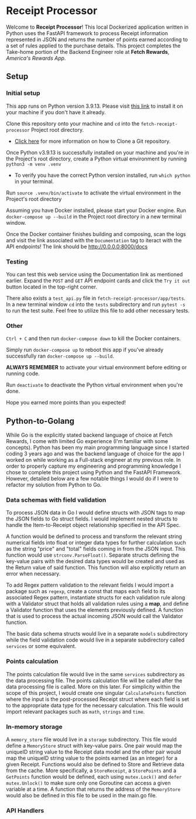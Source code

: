 # Receipt Processor

Welcome to **Receipt Processor**! This local Dockerized application written in Python uses the FastAPI framework to process Receipt information represented in JSON and returns the number of points earned according to a set of rules applied to the purchase details. This project completes the Take-home portion of the Backend Engineer role at **Fetch Rewards**, _America's Rewards App_.

## Setup

### Initial setup

This app runs on Python version 3.9.13. Please visit [this link](https://www.python.org/downloads/release/python-3913/) to install it on your machine if you don't have it already.

Clone this repository onto your machine and `cd` into the `fetch-receipt-processor` Project root directory.

- [Click here](https://docs.github.com/en/repositories/creating-and-managing-repositories/cloning-a-repository) for more information on how to Clone a Git repository.

Once Python v3.9.13 is successfully installed on your machine and you're in the Project's root directory, create a Python virtual environment by running `python3 -m venv .venv`

- To verify you have the correct Python version installed, run `which python` in your terminal.

Run `source .venv/bin/activate` to activate the virtual environment in the Project's root directory

Assuming you have Docker installed, please start your Docker engine.
Run `docker-compose up --build` in the Project root directory in a new terminal window.

Once the Docker container finishes building and composing, scan the logs and visit the link associated with the `Documentation` tag to iteract with the API endpoints! The link should be http://0.0.0.0:8000/docs

### Testing

You can test this web service using the Documentation link as mentioned earlier. Expand the `POST` and `GET` API endpoint cards and click the `Try it out` button located in the top-right corner.

There also exists a `test_api.py` file in `fetch-receipt-processor/app/tests`.
In a new terminal window `cd` into the `tests` subdirectory and run `pytest -s` to run the test suite. Feel free to utilize this file to add other necessary tests.

### Other

`Ctrl + C` and then run `docker-compose down` to kill the Docker containers.

Simply run `docker-compose up` to reboot this app if you've already successfully ran `docker-compose up --build`.

**ALWAYS REMEMBER** to activate your virtual environment before editing or running code.

Run `deactivate` to deactivate the Python virtual environment when you're done.

Hope you earned more points than you expected!

## Python-to-Golang

While Go is the explicitly stated backend language of choice at Fetch Rewards, I come with limited Go experience (I'm familiar with some concepts). Python has been my main programming language since I started coding 3 years ago and was the backend language of choice for the app I worked on while working as a Full-stack engineer at my previous role. In order to properly capture my engineering and programming knowledge I chose to complete this project using Python and the FastAPI Framework. However, detailed below are a few notable things I would do if I were to refactor my solution from Python to Go.

### Data schemas with field validation

To process JSON data in Go I would define structs with JSON tags to map the JSON fields to Go struct fields. I would implement nested structs to handle the Item-to-Receipt object relationship specified in the API Spec.

A function would be defined to process and transform the relevant string numerical fields into float or integer data types for further calculation such as the string "price" and "total" fields coming in from the JSON input. This function would use `strconv.ParseFloat()`. Separate structs defining the key-value pairs with the desired data types would be created and used as the Return value of said function. This function will also explicitly return an error when necessary.

To add Regex pattern validation to the relevant fields I would import a package such as `regexp`, create a const that maps each field to its associated Regex pattern, instantiate structs for each validation rule along with a Validator struct that holds all validation rules using a **map**, and define a Validator function that uses the elements previously defined. A function that is used to process the actual incoming JSON would call the Validator function.

The basic data schema structs would live in a separate `models` subdirectory while the field validation code would live in a separate subdirectory called `services` or some equivalent.

### Points calculation

The points calculation file would live in the same `services` subdirectory as the data processing file. The points calculation file will be called after the data processing file is called. More on this later. For simplicity within the scope of this project, I would create one singular `CalculatePoints` function where the input is the post-processed Receipt struct where each field is set to the appropriate data type for the necessary calculation. This file would import relevant packages such as `math`, `strings` and `time`.

### In-memory storage

A `memory_store` file would live in a `storage` subdirectory. This file would define a `MemoryStore` struct with key-value pairs. One pair would map the uniqueID string value to the Receipt data model and the other pair would map the uniqueID string value to the points earned (as an integer) for a given Receipt. Functions would also be defined to Store and Retrieve data from the cache. More specifically, a `StoreReceipt`, a `StorePoints` and a `GetPoints` function would be defined, each using `mutex.Lock()` and `defer mutex.Unlock()` to make sure only one Goroutine can access a given variable at a time. A function that returns the address of the `MemoryStore` would also be defined in this file to be used in the main.go file.

### API Handlers
